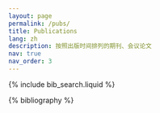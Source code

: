 ```yaml
---
layout: page
permalink: /pubs/
title: Publications
lang: zh
description: 按照出版时间排列的期刊、会议论文
nav: true
nav_order: 3
---
```


<!-- _pages/publications.md -->

<!-- Bibsearch Feature -->

{% include bib_search.liquid %}

<div class="publications">
<div class="circleline">
<div class="circle"></div>
<!-- <div class="line"></div> -->
</div>
{% bibliography %}
</div>
